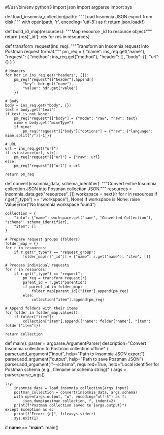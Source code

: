#!/usr/bin/env python3
import json
import argparse
import sys


def load_insomnia_collection(path):
    """Load Insomnia JSON export from disk."""
    with open(path, 'r', encoding='utf-8') as f:
        return json.load(f)


def build_id_map(resources):
    """Map resource _id to resource object."""
    return {res['_id']: res for res in resources}


def transform_request(ins_req):
    """Transform an Insomnia request into Postman request format."""
    pm_req = {
        "name": ins_req.get("name"),
        "request": {
            "method": ins_req.get("method"),
            "header": [],
            "body": {},
            "url": {}
        }
    }

    # Headers
    for hdr in ins_req.get("headers", []):
        pm_req["request"]["header"].append({
            "key": hdr.get("name"),
            "value": hdr.get("value")
        })

    # Body
    body = ins_req.get("body", {})
    text = body.get("text")
    if text is not None:
        pm_req["request"]["body"] = {"mode": "raw", "raw": text}
        mime = body.get("mimeType")
        if mime:
            pm_req["request"]["body"]["options"] = {"raw": {"language": mime.split("/")[-1]}}

    # URL
    url = ins_req.get("url")
    if isinstance(url, str):
        pm_req["request"]["url"] = {"raw": url}
    else:
        pm_req["request"]["url"] = url

    return pm_req


def convert(insomnia_data, schema_identifier):
    """Convert entire Insomnia collection JSON into Postman collection JSON."""
    resources = insomnia_data.get("resources", [])
    workspace = next((r for r in resources if r.get("_type") == "workspace"), None)
    if workspace is None:
        raise ValueError("No Insomnia workspace found")

    collection = {
        "info": {"name": workspace.get("name", "Converted Collection"), "schema": schema_identifier},
        "item": []
    }

    # Prepare request groups (folders)
    folder_map = {}
    for r in resources:
        if r.get("_type") == "request_group":
            folder_map[r["_id"]] = {"name": r.get("name"), "item": []}

    # Process individual requests
    for r in resources:
        if r.get("_type") == "request":
            pm_req = transform_request(r)
            parent_id = r.get("parentId")
            if parent_id in folder_map:
                folder_map[parent_id]["item"].append(pm_req)
            else:
                collection["item"].append(pm_req)

    # Append folders with their items
    for folder in folder_map.values():
        if folder["item"]:
            collection["item"].append({"name": folder["name"], "item": folder["item"]})

    return collection


def main():
    parser = argparse.ArgumentParser(
        description="Convert Insomnia collection to Postman collection offline"
    )
    parser.add_argument("input", help="Path to Insomnia JSON export")
    parser.add_argument("output", help="Path to save Postman JSON")
    parser.add_argument(
        "--schema",
        required=True,
        help="Local identifier for Postman schema (e.g., filename or schema string)"
    )
    args = parser.parse_args()

    try:
        insomnia_data = load_insomnia_collection(args.input)
        postman_collection = convert(insomnia_data, args.schema)
        with open(args.output, "w", encoding="utf-8") as f:
            json.dump(postman_collection, f, indent=2)
        print(f"Postman collection saved to {args.output}")
    except Exception as e:
        print(f"Error: {e}", file=sys.stderr)
        sys.exit(1)


if __name__ == "__main__":
    main()
